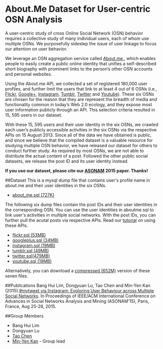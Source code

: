 # About.Me Dataset for User-centric OSN Analysis

A user-centric study of cross Online Social Network (OSN) behavior requires a collective study of many individual users, each of whom use multiple OSNs. We purposefully sidestep the issue of user linkage to focus our attention on user behavior.
     
We leverage an OSN aggregation service called <a href="https://about.me/">About.me </a>, which enables people to easily create a public online identity that unifies a self-described short biography with prominent links to the person’s other OSN accounts and personal websites.


Using the About.me API, we collected a set of registered 180,000 user profiles, 
     and further limit the users that link to at least 4 out of 6 OSNs 
     (i.e., <a href="https://www.flickr.com/">Flickr</a>, 
     <a href="https://plus.google.com/">Google+</a>, 
     <a href="https://instagram.com/">Instagram</a>, 
     <a href="https://www.tumblr.com/">Tumblr</a>, 
     <a href="https://twitter.com">Twitter</a> and 
     <a href="https://www.youtube.com/">Youtube</a>). 
     These six OSNs are chosen for the reason that they are represent 
     the breadth of media and functionality common in today’s Web 2.0 ecology, 
     and they expose most user information publicly through an API.
     This selection criteria resulted in 15, 595 users in our dataset.
     
     
With these 15, 595 users and their user identity in the six OSNs,
	we crawled each user’s publicly accessible activities in the six OSNs via
	the respective APIs on 15 August 2013. Since all of the data
	we have obtained is public, and since we believe that the
	compiled dataset is a valuable resource for studying multiple
	OSN behavior, we have released our dataset for others to
	conduct further study. As required by most OSNs, we are not able 
    to distribute the actual content of a post. Followed the
    other public social datasets, 
    we release the post ID and its user identity instead.   
    
**If you use our dataset, please cite our [ASONAM](http://www.comp.nus.edu.sg/~kanmy/papers/asonam15.pdf) 2015 paper.  Thanks!**


##Dataset
This is a mysql dump file that contains user's profile name in about.me and their user identities in the six OSNs. 
* <A HREF="https://drive.google.com/open?id=0Bxi6M1XYLbjUQTFkUWV6bUthcVk">about_me.sql (727K) </A>

The following six dump files contain the post IDs and their user identities in the corresponding OSN. You can use the user identities in aboutme.sql to link user's activities in multiple social networks. With the post IDs, you can further pull
the acutal posts via respective APIs. Read our <a href="instructions.md" target="_blank">tutorial</a> on using these APIs.
      
* <A HREF="dataset/flickr.sql.zip">flickr.sql (53MB) </A>     
* <A HREF="dataset/googleplus.sql.zip">googleplus.sql (34MB) </A>
* <A HREF="dataset/instagram.sql.zip">instagram.sql (19MB) </A> 
* <A HREF="dataset/tumblr.sql.zip">tumblr.sql (49MB) </A>
* <A HREF="dataset/twitter.sql.zip">twitter.sql(479MB) </A>
* <A HREF="dataset/youtube.sql.zip">youtube.sql (19MB) </A>

Alternatively, you can download a <A HREF="aboutme_all.zip">compressed (652M)</A> version of these seven files.

##Publications
Bang Hui Lim, Dongyuan Lu, Tao Chen and Min-Yen Kan (2015).[#mytweet via   Instagram: Exploring User Behaviour across Multiple Social Networks](http://www.comp.nus.edu.sg/~kanmy/papers/asonam15.pdf). In Proceedings of IEEE/ACM International Conference on Advances in Social Networks Analysis and Mining (ASONAM'15), Paris, France, Aug 25-28, 2015.

##Group Members
* Bang Hui Lim
* Dongyuan Lu
* <a href="http://www.cs.jhu.edu/~taochen/">Tao Chen</a>
* <a href="http://www.comp.nus.edu.sg/~kanmy/">Min-Yen Kan</a> - Group lead


